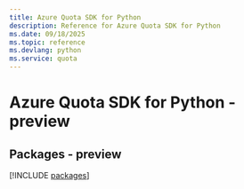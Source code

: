 ```yaml
---
title: Azure Quota SDK for Python
description: Reference for Azure Quota SDK for Python
ms.date: 09/18/2025
ms.topic: reference
ms.devlang: python
ms.service: quota
---
```

# Azure Quota SDK for Python - preview
## Packages - preview
[!INCLUDE [packages](quota-index.md)]